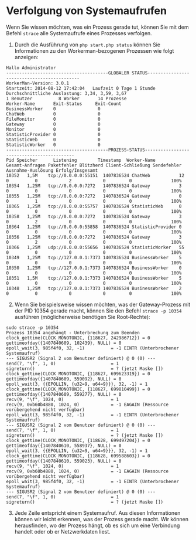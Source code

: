# Verfolgung von Systemaufrufen

Wenn Sie wissen möchten, was ein Prozess gerade tut, können Sie mit dem Befehl ```strace``` alle Systemaufrufe eines Prozesses verfolgen.

1. Durch die Ausführung von ```php start.php status``` können Sie Informationen zu den Workerman-bezogenen Prozessen wie folgt anzeigen:

````
Hallo Administrator
---------------------------------------GLOBALER STATUS--------------------------------------------
WorkerMan-Version: 3.0.1
Startzeit: 2014-08-12 17:42:04   Laufzeit 0 Tage 1 Stunde
Durchschnittliche Auslastung: 3,34, 3,59, 3,67
1 Benutzer          8 Worker       14 Prozesse
Worker-Name       Exit-Status     Exit-Count
BusinessWorker    0                0
ChatWeb           0                0
FileMonitor       0                0
Gateway           0                0
Monitor           0                0
StatisticProvider 0                0
StatisticWeb      0                0
StatisticWorker   0                0
---------------------------------------PROZESS-STATUS-------------------------------------------
Pid	Speicher      Listening        Timestamp  Worker-Name       Gesamt-Anfragen Paketfehler Blitzherd Client-Schließung Sendefehler Ausnahme-Auslösung Erfolg/Insgesamt
10352	1,5M    tcp://0.0.0.0:55151  1407836524 ChatWeb           12             0          0            2            0         0               100%
10354	1,25M   tcp://0.0.0.0:7272   1407836524 Gateway           3              0          0            0            0         0               100%
10355	1,25M   tcp://0.0.0.0:7272   1407836524 Gateway           0              0          1            0            0         0               100%
10365	1,25M   tcp://0.0.0.0:55757  1407836524 StatisticWeb      0              0          0            0            0         0               100%
10358	1,25M   tcp://0.0.0.0:7272   1407836524 Gateway           3              0          2            0            0         0               100%
10364	1,25M   tcp://0.0.0.0:55858  1407836524 StatisticProvider 0              0          0            0            0         0               100%
10356	1,25M   tcp://0.0.0.0:7272   1407836524 Gateway           3              0          2            0            0         0               100%
10366	1,25M   udp://0.0.0.0:55656  1407836524 StatisticWorker   55             0          0            0            0         0               100%
10349	1,25M   tcp://127.0.0.1:7373 1407836524 BusinessWorker    5              0          0            0            0         0               100%
10350	1,25M   tcp://127.0.0.1:7373 1407836524 BusinessWorker    0              0          0            0            0         0               100%
10351	1,5M    tcp://127.0.0.1:7373 1407836524 BusinessWorker    5              0          0            0            0         0               100%
10348	1,25M   tcp://127.0.0.1:7373 1407836524 BusinessWorker    2              0          0            0            0         0               100%
````

2. Wenn Sie beispielsweise wissen möchten, was der Gateway-Prozess mit der PID 10354 gerade macht, können Sie den Befehl ```strace -p 10354``` ausführen (möglicherweise benötigen Sie Root-Rechte):

````
sudo strace -p 10354
Prozess 10354 angehängt - Unterbrechung zum Beenden
clock_gettime(CLOCK_MONOTONIC, {118627, 242986712}) = 0
gettimeofday({1407840609, 102439}, NULL) = 0
epoll_wait(3, 985f4f0, 32, -1)          = -1 EINTR (Unterbrochener Systemaufruf)
--- SIGUSR2 (Signal 2 vom Benutzer definiert) @ 0 (0) ---
send(7, "\f", 1, 0)                     = 1
sigreturn()                             = ? (jetzt Maske [])
clock_gettime(CLOCK_MONOTONIC, {118627, 699623319}) = 0
gettimeofday({1407840609, 559092}, NULL) = 0
epoll_wait(3, {{EPOLLIN, {u32=9, u64=9}}}, 32, -1) = 1
clock_gettime(CLOCK_MONOTONIC, {118627, 699810499}) = 0
gettimeofday({1407840609, 559277}, NULL) = 0
recv(9, "\f", 1024, 0)                  = 1
recv(9, 0xb60b4880, 1024, 0)            = -1 EAGAIN (Ressource vorübergehend nicht verfügbar)
epoll_wait(3, 985f4f0, 32, -1)          = -1 EINTR (Unterbrochener Systemaufruf)
--- SIGUSR2 (Signal 2 vom Benutzer definiert) @ 0 (0) ---
send(7, "\f", 1, 0)                     = 1
sigreturn()                             = ? (jetzt Maske [])
clock_gettime(CLOCK_MONOTONIC, {118628, 699497204}) = 0
gettimeofday({1407840610, 558937}, NULL) = 0
epoll_wait(3, {{EPOLLIN, {u32=9, u64=9}}}, 32, -1) = 1
clock_gettime(CLOCK_MONOTONIC, {118628, 699588603}) = 0
gettimeofday({1407840610, 559023}, NULL) = 0
recv(9, "\f", 1024, 0)                  = 1
recv(9, 0xb60b4880, 1024, 0)            = -1 EAGAIN (Ressource vorübergehend nicht verfügbar)
epoll_wait(3, 985f4f0, 32, -1)          = -1 EINTR (Unterbrochener Systemaufruf)
--- SIGUSR2 (Signal 2 vom Benutzer definiert) @ 0 (0) ---
send(7, "\f", 1, 0)                     = 1
sigreturn()                             = ? (jetzt Maske [])
````

3. Jede Zeile entspricht einem Systemaufruf. Aus diesen Informationen können wir leicht erkennen, was der Prozess gerade macht. Wir können herausfinden, wo der Prozess hängt, ob es sich um eine Verbindung handelt oder ob er Netzwerkdaten liest.
